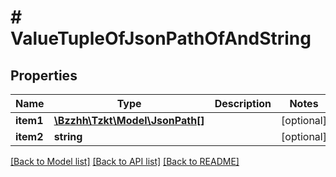 # # ValueTupleOfJsonPathOfAndString

## Properties

Name | Type | Description | Notes
------------ | ------------- | ------------- | -------------
**item1** | [**\Bzzhh\Tzkt\Model\JsonPath[]**](JsonPath.md) |  | [optional]
**item2** | **string** |  | [optional]

[[Back to Model list]](../../README.md#models) [[Back to API list]](../../README.md#endpoints) [[Back to README]](../../README.md)
